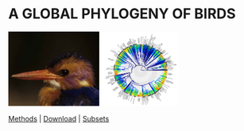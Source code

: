 ---
---

A GLOBAL PHYLOGENY OF BIRDS
===========================

<img src="/images/Jetz056crop.jpg" height="150px">
<img src="/images/BirdTreeSmall.png" height="150px">

[Methods](/methods/) | [Download](/download/) | [Subsets](/subsets/)
